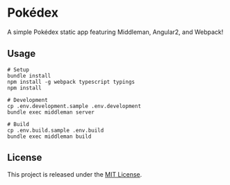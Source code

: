 # Pokédex

A simple Pokédex static app featuring Middleman, Angular2, and Webpack!

## Usage

```
# Setup
bundle install
npm install -g webpack typescript typings
npm install

# Development
cp .env.development.sample .env.development
bundle exec middleman server

# Build
cp .env.build.sample .env.build
bundle exec middleman build
```

## License

This project is released under the [MIT License](http://www.opensource.org/licenses/MIT).
